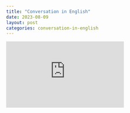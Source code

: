 ```yaml
---
title: "Conversation in English"
date: 2023-08-09
layout: post
categories: conversation-in-english
---
```



<iframe width="320" height="180" src="https://youtube.com/shorts/qI5LfVW5b_E?feature=share" title="Conversation in English" frameborder="0" allow="accelerometer; autoplay; clipboard-write; encrypted-media; gyroscope; picture-in-picture" allowfullscreen="1"></iframe>

